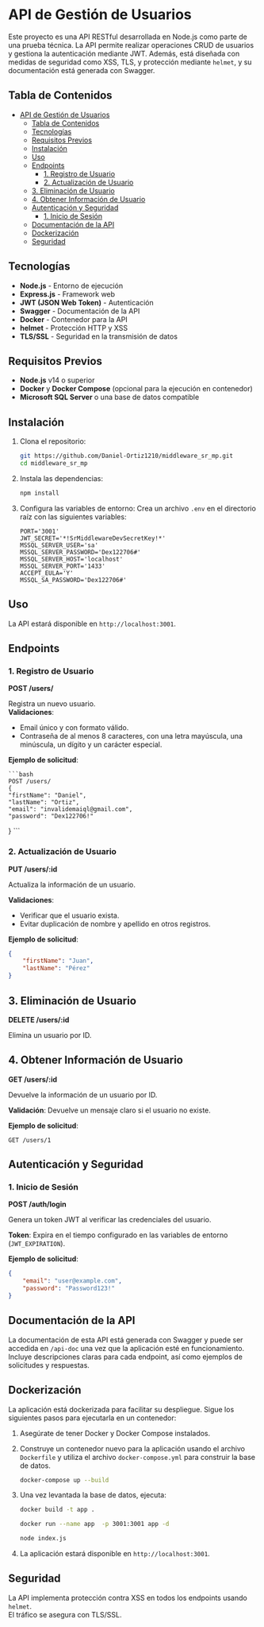 # API de Gestión de Usuarios

Este proyecto es una API RESTful desarrollada en Node.js como parte de una prueba técnica. La API permite realizar operaciones CRUD de usuarios y gestiona la autenticación mediante JWT. Además, está diseñada con medidas de seguridad como XSS, TLS, y protección mediante `helmet`, y su documentación está generada con Swagger.

## Tabla de Contenidos

- [API de Gestión de Usuarios](#api-de-gestión-de-usuarios)
  - [Tabla de Contenidos](#tabla-de-contenidos)
  - [Tecnologías](#tecnologías)
  - [Requisitos Previos](#requisitos-previos)
  - [Instalación](#instalación)
  - [Uso](#uso)
  - [Endpoints](#endpoints)
    - [1. Registro de Usuario](#1-registro-de-usuario)
    - [2. Actualización de Usuario](#2-actualización-de-usuario)
  - [3. Eliminación de Usuario](#3-eliminación-de-usuario)
  - [4. Obtener Información de Usuario](#4-obtener-información-de-usuario)
  - [Autenticación y Seguridad](#autenticación-y-seguridad)
    - [1. Inicio de Sesión](#1-inicio-de-sesión)
  - [Documentación de la API](#documentación-de-la-api)
  - [Dockerización](#dockerización)
  - [Seguridad](#seguridad)

## Tecnologías

- **Node.js** - Entorno de ejecución
- **Express.js** - Framework web
- **JWT (JSON Web Token)** - Autenticación
- **Swagger** - Documentación de la API
- **Docker** - Contenedor para la API
- **helmet** - Protección HTTP y XSS
- **TLS/SSL** - Seguridad en la transmisión de datos

## Requisitos Previos

- **Node.js** v14 o superior
- **Docker** y **Docker Compose** (opcional para la ejecución en contenedor)
- **Microsoft SQL Server** o una base de datos compatible

## Instalación

1. Clona el repositorio:

    ```bash
    git https://github.com/Daniel-Ortiz1210/middleware_sr_mp.git
    cd middleware_sr_mp
    ```

2. Instala las dependencias:

    ```bash
    npm install
    ```

3. Configura las variables de entorno:
   Crea un archivo `.env` en el directorio raíz con las siguientes variables:

    ```plaintext
    PORT='3001'
    JWT_SECRET='*!SrMiddlewareDevSecretKey!*'
    MSSQL_SERVER_USER='sa'
    MSSQL_SERVER_PASSWORD='Dex122706#'
    MSSQL_SERVER_HOST='localhost'
    MSSQL_SERVER_PORT='1433'
    ACCEPT_EULA='Y'
    MSSQL_SA_PASSWORD='Dex122706#'
    ```


## Uso

La API estará disponible en `http://localhost:3001`.

## Endpoints

### 1. Registro de Usuario

**POST /users/**

Registra un nuevo usuario.  
**Validaciones**:

- Email único y con formato válido.
- Contraseña de al menos 8 caracteres, con una letra mayúscula, una minúscula, un dígito y un carácter especial.

**Ejemplo de solicitud**:

    ```bash
    POST /users/
    {
    "firstName": "Daniel",
    "lastName": "Ortiz",
    "email": "invalidemaiql@gmail.com",
    "password": "Dex122706!"
}
    ```

### 2. Actualización de Usuario

**PUT /users/:id**

Actualiza la información de un usuario.

**Validaciones**:

- Verificar que el usuario exista.
- Evitar duplicación de nombre y apellido en otros registros.

**Ejemplo de solicitud**:

```json
{
    "firstName": "Juan",
    "lastName": "Pérez"
}
```

## 3. Eliminación de Usuario

**DELETE /users/:id**

Elimina un usuario por ID.


## 4. Obtener Información de Usuario

**GET /users/:id**

Devuelve la información de un usuario por ID.

**Validación**: Devuelve un mensaje claro si el usuario no existe.

**Ejemplo de solicitud**:
```text
GET /users/1
```

## Autenticación y Seguridad

### 1. Inicio de Sesión

**POST /auth/login**

Genera un token JWT al verificar las credenciales del usuario.

**Token**: Expira en el tiempo configurado en las variables de entorno (`JWT_EXPIRATION`).

**Ejemplo de solicitud**:

```json
{
    "email": "user@example.com",
    "password": "Password123!"
}
```

## Documentación de la API

La documentación de esta API está generada con Swagger y puede ser accedida en `/api-doc` una vez que la aplicación esté en funcionamiento. Incluye descripciones claras para cada endpoint, así como ejemplos de solicitudes y respuestas.

## Dockerización

La aplicación está dockerizada para facilitar su despliegue. Sigue los siguientes pasos para ejecutarla en un contenedor:

1. Asegúrate de tener Docker y Docker Compose instalados.

2. Construye un contenedor nuevo para la aplicación usando el archivo `Dockerfile` y utiliza el archivo `docker-compose.yml` para construir la base de datos.

    ```bash
    docker-compose up --build
    ```

3. Una vez levantada la base de datos, ejecuta:

    ```bash
    docker build -t app .
    ```

    ```bash
    docker run --name app  -p 3001:3001 app -d 
    ```

    ```bash
    node index.js
    ```

4. La aplicación estará disponible en `http://localhost:3001`.

## Seguridad

La API implementa protección contra XSS en todos los endpoints usando `helmet`.  
El tráfico se asegura con TLS/SSL.
